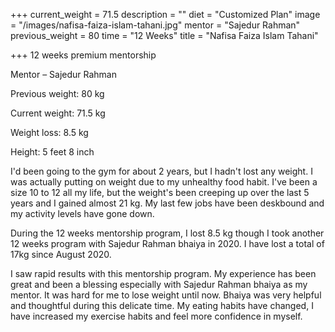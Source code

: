 +++
current_weight = 71.5
description = ""
diet = "Customized Plan"
image = "/images/nafisa-faiza-islam-tahani.jpg"
mentor = "Sajedur Rahman"
previous_weight = 80
time = "12 Weeks"
title = "Nafisa Faiza Islam Tahani"

+++
12 weeks premium mentorship

Mentor – Sajedur Rahman

Previous weight: 80 kg

Current weight: 71.5 kg

Weight loss: 8.5 kg

Height: 5 feet 8 inch

I'd been going to the gym for about 2 years, but I hadn't lost any weight. I was actually putting on weight due to my unhealthy food habit. I've been a size 10 to 12 all my life, but the weight's been creeping up over the last 5 years and I gained almost 21 kg. My last few jobs have been deskbound and my activity levels have gone down.

During the 12 weeks mentorship program, I lost 8.5 kg though I took another 12 weeks program with Sajedur Rahman bhaiya in 2020. I have lost a total of 17kg since August 2020.

I saw rapid results with this mentorship program. My experience has been great and been a blessing especially with Sajedur Rahman bhaiya as my mentor. It was hard for me to lose weight until now. Bhaiya was very helpful and thoughtful during this delicate time. My eating habits have changed, I have increased my exercise habits and feel more confidence in myself.